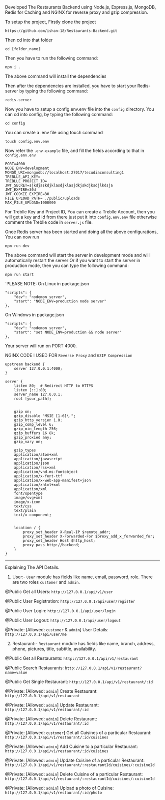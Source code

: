 Developed The Restaurants Backend using Node.js, Express.js, MongoDB, Redis for Caching and NGINX for reverse proxy and gzip compression.

To setup the project, Firstly clone the project
```shell
https://github.com/ishan-18/Restaurants-Backend.git
```

Then cd into that folder
```shell
cd [folder_name]
```

Then you have to run the following command:
```shell
npm i .
```

The above command will install the dependencies

Then after the dependencies are installed, you have to start your Redis-server by typing the following command:
```shell
redis-server
```

Now you have to setup a config.env.env file into the `config` directory. You can cd into config, by typing the following command:
```shell
cd config
```

You can create a .env file using touch command
```shell
touch config.env.env
```

Now refer the `.env.example` file, and fill the fields according to that in `config.env.env`
```shell
PORT=4000
NODE_ENV=development
MONGO_URI=mongodb://localhost:27017/tecudiaconsulting1
TREBLLE_API_KEY=
TREBLLE_PROJECT_ID=
JWT_SECRET=sjkdjaskdjklasdjklasjdkjskdjksdjlkdsja
JWT_EXPIRE=30d
JWT_COOKIE_EXPIRE=30
FILE_UPLOAD_PATH= ./public/uploads
MAX_FILE_UPLOAD=1000000
```

For Treblle Key and Project ID, You can create a Treblle Account, then you will get a key and id from there just put it into `config.env.env` file otherwise comment the Treblle code in `server.js` file.

Once Redis server has been started and doing all the above configurations, You can now run
```shell
npm run dev
```

The above command will start the server in development mode and will automatically restart the server Or if you want to start the server in production mode, then you can type the following command:

```shell
npm run start
```

`PLEASE NOTE: On Linux in package.json 
```shell
"scripts": {
    "dev": "nodemon server",
    "start": "NODE_ENV=production node server"
},
``` 
On Windows in package.json
```shell
"scripts": {
    "dev": "nodemon server",
    "start": "set NODE_ENV=production && node server"
},
``` 

Your server will run on PORT 4000.

NGINX CODE I USED FOR `Reverse Proxy` and `GZIP Compression`
```shell
upstream backend {
	server 127.0.0.1:4000;
}

server {
    listen 80;  # Redirect HTTP to HTTPS
    listen [::]:80;
    server_name 127.0.0.1;
    root [your_path];
    

    gzip on;
    gzip_disable "MSIE [1-6]\.";
    gzip_http_version 1.0;
    gzip_comp_level 6;
    gzip_min_length 256;
    gzip_buffers 16 8k;
    gzip_proxied any;
    gzip_vary on;

    gzip_types
    application/atom+xml
    application/javascript
    application/json
    application/rss+xml
    application/vnd.ms-fontobject
    application/x-font-ttf
    application/x-web-app-manifest+json
    application/xhtml+xml
    application/xml
    font/opentype
    image/svg+xml
    image/x-icon
    text/css
    text/plain
    text/x-component;

    
    location / {
        proxy_set_header X-Real-IP $remote_addr;
        proxy_set_header X-Forwarded-For $proxy_add_x_forwarded_for;
        proxy_set_header Host $http_host;
        proxy_pass http://backend;
    }       
}
```

----------------------------------------------------------------------------------------------------------

Explaining The API Details.

1. User:-
`User` module has fields like name, email, password, role. 
There are two roles `customer` and `admin`.

@Public
Get all Users: `http://127.0.0.1/api/v1/user`

@Public
User Registration: `http://127.0.0.1/api/user/register`

@Public
User Login: `http://127.0.0.1/api/user/login`

@Public
User Logout: `http://127.0.0.1/api/user/logout`

@Private: [Allowed: `customer` & `admin`]
User Details: `http://127.0.0.1/api/user/me`


2. Restaurant:-
`Restaurant` module has fields like name, branch, address, phone, pictures, title, subtitle, availability. 

@Public
Get all Restaurants: `http://127.0.0.1/api/v1/restaurant`

@Public 
Search Restaurants: `http://127.0.0.1/api/v1/restaurant?name=value`

@Public
Get Single Restaurant: `http://127.0.0.1/api/v1/restaurant/:id`

@Private: [Allowed: `admin`]
Create Restaurant: `http://127.0.0.1/api/v1/restaurant`

@Private: [Allowed: `admin`]
Update Restaurant: `http://127.0.0.1/api/v1/restaurant/:id`

@Private: [Allowed: `admin`]
Delete Restaurant: `http://127.0.0.1/api/v1/restaurant/:id`

@Private: [Allowed: `customer`]
Get all Cuisines of a particular Restaurant: `http://127.0.0.1/api/v1/restaurant/:id/cuisines`

@Private: [Allowed: `admin`]
Add Cuisine to a particular Restaurant: `http://127.0.0.1/api/v1/restaurant/:id/cuisines`

@Private: [Allowed: `admin`]
Update Cuisine of a particular Restaurant: `http://127.0.0.1/api/v1/restaurant/:restaurantId/cuisines/:cuisineId`

@Private: [Allowed: `admin`]
Delete Cuisine of a particular Restaurant: `http://127.0.0.1/api/v1/restaurant/:restaurantId/cuisines/:cuisineId`

@Private: [Allowed: `admin`]
Upload a photo of Cuisine: `http://127.0.0.1/api/v1/restaurant/:id/photo`



